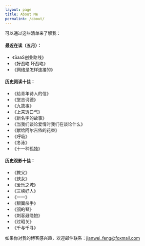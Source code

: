 ```yaml
---
layout: page
title: About Me
permalink: /about/
---
```


可以通过这些清单来了解我：

#### 最近在读（五月）：
* 《SaaS创业路线》
* 《好战略 坏战略》
* 《网络是怎样连接的》

#### 历史阅读十佳：
* 《给青年诗人的信》
* 《堂吉诃德》
* 《九故事》
* 《上来透口气》
* 《新名字的故事》
* 《当我们谈论爱情时我们在谈论什么》
* 《献给阿尔吉侬的花束》
* 《呼吸》
* 《冬泳》
* 《十一种孤独》

#### 历史观影十佳：
* 《教父》
* 《侠女》
* 《爱乐之城》
* 《三峡好人》
* 《一一》
* 《银翼杀手》
* 《钢的琴》
* 《刺客聂隐娘》
* 《过昭关》
* 《千与千寻》


如果你对我的博客感兴趣，欢迎邮件联系：[jianwei_feng@foxmail.com](mailto:jianwei_feng@foxmail.com) 